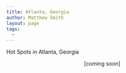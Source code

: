 ```yaml
---
title: Atlanta, Georgia
author: Matthew Smith
layout: page
tags:
  - 
---
```

Hot Spots in Atlanta, Georgia

<p align="center">
  [coming soon]
</p>